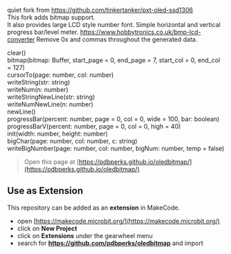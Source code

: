 quiet fork from https://github.com/tinkertanker/pxt-oled-ssd1306  
This fork adds bitmap support.   
It also provides large LCD style number font. Simple horizontal and vertical progress bar/level meter.
https://www.hobbytronics.co.uk/bmp-lcd-converter Remove 0x and commas throughout the generated data.

clear()  
bitmap(bitmap: Buffer, start_page = 0, end_page = 7, start_col = 0, end_col = 127)  
cursorTo(page: number, col: number)  
writeString(str: string)  
writeNum(n: number)  
writeStringNewLine(str: string)  
writeNumNewLine(n: number)  
newLine()  
progressBar(percent: number, page = 0, col = 0, wide = 100, bar: boolean)  
progressBarV(percent: number, page = 0, col = 0, high = 40)  
init(width: number, height: number)  
bigChar(page: number, col: number,  c: string)  
writeBigNumber(page: number, col: number,  bigNum: number, temp = false)  

> Open this page at [https://pdbperks.github.io/oledbitmap/](https://pdbperks.github.io/oledbitmap/)

## Use as Extension

This repository can be added as an **extension** in MakeCode.

* open [https://makecode.microbit.org/](https://makecode.microbit.org/)
* click on **New Project**
* click on **Extensions** under the gearwheel menu
* search for **https://github.com/pdbperks/oledbitmap** and import



